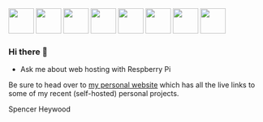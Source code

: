 <div id="header">
  <img src="https://cdn.jsdelivr.net/gh/devicons/devicon/icons/javascript/javascript-original.svg" width="50"/>
  <img src="https://cdn.jsdelivr.net/gh/devicons/devicon/icons/ruby/ruby-original.svg" width="50"/>
  <img src="https://cdn.jsdelivr.net/gh/devicons/devicon/icons/react/react-original.svg" width="50"/>
  <img src="https://cdn.jsdelivr.net/gh/devicons/devicon/icons/rails/rails-original-wordmark.svg" width="50"/>
  <img src="https://cdn.jsdelivr.net/gh/devicons/devicon/icons/raspberrypi/raspberrypi-original.svg" width="50"/>
  <img src="https://cdn.jsdelivr.net/gh/devicons/devicon/icons/html5/html5-original.svg" width="50"/>
  <img src="https://cdn.jsdelivr.net/gh/devicons/devicon/icons/css3/css3-original.svg" width="50"/>
  <img src="https://cdn.jsdelivr.net/gh/devicons/devicon/icons/nginx/nginx-original.svg" width="50"/>
</div>

### Hi there 👋

- Ask me about web hosting with Respberry Pi

Be sure to head over to [my personal website](https://spencerheywood.com/) which has all the live links to some of my recent (self-hosted) personal projects.

Spencer Heywood
